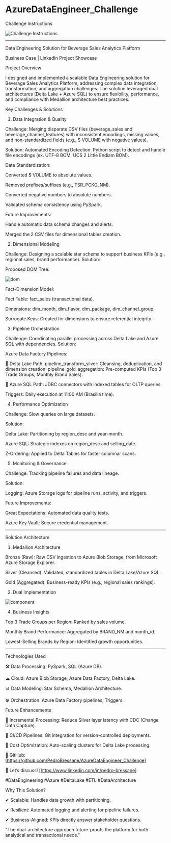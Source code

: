 # AzureDataEngineer_Challenge

Challenge Instructions

![Challenge Instructions](https://github.com/user-attachments/assets/736fd5d4-eca9-471c-8cf3-b4838d26c7fc)

---------------------------------------------------------------------------------------------------------------------------------------------------------------------------------------------------------------------------------------------------------------------

Data Engineering Solution for Beverage Sales Analytics Platform

Business Case | LinkedIn Project Showcase

Project Overview

I designed and implemented a scalable Data Engineering solution for Beverage Sales Analytics Platform, addressing complex data integration, transformation, and aggregation challenges. The solution leveraged dual architectures (Delta Lake + Azure SQL) to ensure flexibility, performance, and compliance with Medallion architecture best practices.

Key Challenges & Solutions

1. Data Integration & Quality

Challenge: Merging disparate CSV files (beverage_sales and beverage_channel_features) with inconsistent encodings, missing values, and non-standardized fields (e.g., $ VOLUME with negative values).

Solution: Automated Encoding Detection: Python script to detect and handle file encodings (ex. UTF-8 BOM, UCS 2 Little Endiam BOM).

Data Standardization:

Converted $ VOLUME to absolute values.

Removed prefixes/suffixes (e.g., TSR_PCKG_NM).

Converted negative numbers to absolute numbers.

Validated schema consistency using PySpark.

Future Improvements:

Handle automatic data schema changes and alerts.

Merged the 2 CSV files for dimensional tables creation.

2. Dimensional Modeling

Challenge: Designing a scalable star schema to support business KPIs (e.g., regional sales, brand performance).
Solution:

Proposed DOM Tree:

![dom](https://github.com/user-attachments/assets/7d1ec5c6-083d-4c74-974c-c165e2866c3c)

Fact-Dimension Model:

Fact Table: fact_sales (transactional data).

Dimensions: dim_month, dim_flavor, dim_package, dim_channel_group.

Surrogate Keys: Created for dimensions to ensure referential integrity.

3. Pipeline Orchestration

Challenge: Coordinating parallel processing across Delta Lake and Azure SQL with dependencies.
Solution:

Azure Data Factory Pipelines:

🔹 Delta Lake Path:
pipeline_transform_silver: Cleansing, deduplication, and dimension creation.
pipeline_gold_aggregation: Pre-computed KPIs (Top 3 Trade Groups, Monthly Brand Sales).

🔹 Azure SQL Path: 
JDBC connectors with indexed tables for OLTP queries.

Triggers: Daily execution at 11:00 AM (Brasilia time).

4. Performance Optimization

Challenge: Slow queries on large datasets.

Solution:

Delta Lake: Partitioning by region_desc and year-month.

Azure SQL: Strategic indexes on region_desc and selling_date.

Z-Ordering: Applied to Delta Tables for faster columnar scans.

5. Monitoring & Governance

Challenge: Tracking pipeline failures and data lineage.

Solution:

Logging: Azure Storage logs for pipeline runs, activity, and triggers.

Future Improvements:

Great Expectations: Automated data quality tests.

Azure Key Vault: Secure credential management.

---------------------------------------------------------------------------------------------------------------------------------------------------------------------------------------------------------------------------------------------------------------------

Solution Architecture

1. Medallion Architecture

Bronze (Raw): Raw CSV ingestion to Azure Blob Storage, from Microsoft Azure Storage Explorer.

Silver (Cleansed): Validated, standardized tables in Delta Lake/Azure SQL.

Gold (Aggregated): Business-ready KPIs (e.g., regional sales rankings).

2. Dual Implementation

![component](https://github.com/user-attachments/assets/fb8d2c07-e055-408b-9bf6-bfa8989e1543)

4. Business Insights

Top 3 Trade Groups per Region: Ranked by sales volume.

Monthly Brand Performance: Aggregated by BRAND_NM and month_id.

Lowest-Selling Brands by Region: Identified growth opportunities.

---------------------------------------------------------------------------------------------------------------------------------------------------------------------------------------------------------------------------------------------------------------------

Technologies Used

🛠 Data Processing: PySpark, SQL (Azure DB).

☁ Cloud: Azure Blob Storage, Azure Data Factory, Delta Lake.

📊 Data Modeling: Star Schema, Medallion Architecture.

⚙ Orchestration: Azure Data Factory pipelines, Triggers.

Future Enhancements

🔹 Incremental Processing: Reduce Silver layer latency with CDC (Change Data Capture).

🔹 CI/CD Pipelines: Git integration for version-controlled deployments.

🔹 Cost Optimization: Auto-scaling clusters for Delta Lake processing.

🔗 GitHub: [https://github.com/PedroBressane/AzureDataEngineer_Challenge]

📩 Let’s discuss! [https://www.linkedin.com/in/pedro-bressane]

#DataEngineering #Azure #DeltaLake #ETL #DataArchitecture

Why This Solution?

✔ Scalable: Handles data growth with partitioning.

✔ Resilient: Automated logging and alerting for pipeline failures.

✔ Business-Aligned: KPIs directly answer stakeholder questions.

"The dual-architecture approach future-proofs the platform for both analytical and transactional needs."
